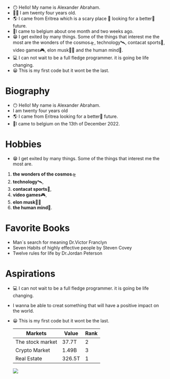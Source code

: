 - 😶 Hello! My name is Alexander Abraham.
- 🧍‍♂️ I am twenty four years old.
- 🌎 I came from Eritrea which is a scary place 🎃 looking for a better🌈 future.
- 🛬I came to belgium about one month and two weeks ago.
- 😁 I get exited by many things. Some of the things that interest me the most are the wonders of the cosmos🛸, technology🛰, contacat sports🥊, video games🎮, elon musk👨‍💻 and the human mind🧠.
- 💻 I can not wait to be a full fledge programmer. it is going be life changing.
- 😀 This is my first code but it wont be the last.
# Biography

- 😶 Hello! My name is Alexander Abraham.
- I am twenty four years old
- 🌎 I came from Eritrea looking for a better🌈 future.
- 🛬I came to belgium on the 13th of December 2022.

# Hobbies

- 😁 I get exited by many things. Some of the things that interest me the most are.

1. **the wonders of the cosmos**🛸
2. **technology**🛰,
3. **contacat sports**🥊,
4. **video games**🎮,
5. **elon musk**👨‍💻
6. **the human mind**🧠.

# Favorite Books

- Man`s search for meaning Dr.Victor Franclyn
- Seven Habits of highly effective people by Steven Covey
- Twelve rules for life by Dr.Jordan Peterson

# Aspirations

- 💻 I can not wait to be a full fledge programmer. it is going be life changing.
- I wanna be able to creat something that will have a positive impact on the world.
- 😀 This is my first code but it wont be the last.

  | Markets | Value | Rank |
  | -------- | -------| ----|
  | The stock market| 37.7T | 2 |
  |Crypto Market |1.49B| 3|
  | Real Estate| 326.5T|1|
  <img src='images/trading.webp'>
